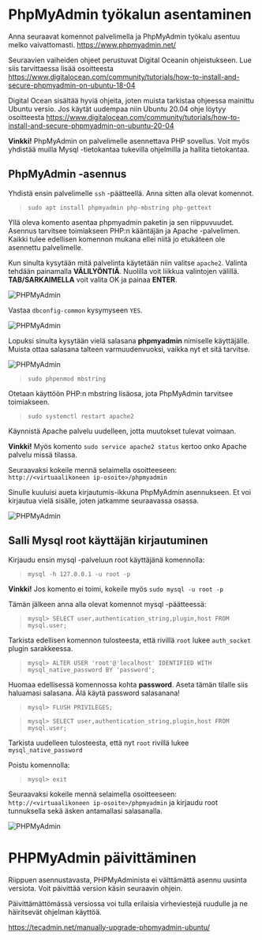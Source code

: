 # PhpMyAdmin työkalun asentaminen

Anna seuraavat komennot palvelimella ja PhpMyAdmin työkalu asentuu melko vaivattomasti. https://www.phpmyadmin.net/

Seuraavien vaiheiden ohjeet perustuvat Digital Oceanin ohjeistukseen. Lue siis tarvittaessa lisää osoitteesta https://www.digitalocean.com/community/tutorials/how-to-install-and-secure-phpmyadmin-on-ubuntu-18-04

Digital Ocean sisältää hyviä ohjeita, joten muista tarkistaa ohjeessa mainittu Ubuntu versio. Jos käytät uudempaa niin Ubuntu 20.04 ohje löytyy osoitteesta https://www.digitalocean.com/community/tutorials/how-to-install-and-secure-phpmyadmin-on-ubuntu-20-04

**Vinkki!** PhpMyAdmin on palvelimelle asennettava PHP sovellus. Voit myös yhdistää muilla Mysql -tietokantaa tukevilla ohjelmilla ja hallita tietokantaa.

## PhpMyAdmin -asennus

Yhdistä ensin palvelimelle `ssh` -päätteellä. Anna sitten alla olevat komennot.

> `sudo apt install phpmyadmin php-mbstring php-gettext`

Yllä oleva komento asentaa phpmyadmin paketin ja sen riippuvuudet. Asennus tarvitsee toimiakseen PHP:n kääntäjän ja Apache -palvelimen. Kaikki tulee edellisen komennon mukana ellei niitä jo etukäteen ole asennettu palvelimelle.

Kun sinulta kysytään mitä palvelinta käytetään niin valitse `apache2`. Valinta tehdään painamalla **VÄLILYÖNTIÄ**. Nuolilla voit liikkua valintojen välillä. **TAB/SARKAIMELLA** voit valita OK ja painaa **ENTER**.

![PHPMyAdmin](../assets/images/002_kysymys-01.png)

Vastaa `dbconfig-common` kysymyseen `YES`.

![PHPMyAdmin](../assets/images/002_kysymys-02.png)

Lopuksi sinulta kysytään vielä salasana **phpmyadmin** nimiselle käyttäjälle. Muista ottaa salasana talteen varmuudenvuoksi, vaikka nyt et sitä tarvitse.

![PHPMyAdmin](../assets/images/002_kysymys-03.png)

> `sudo phpenmod mbstring`

Otetaan käyttöön PHP:n mbstring lisäosa, jota PhpMyAdmin tarvitsee toimiakseen.

> `sudo systemctl restart apache2`

Käynnistä Apache palvelu uudelleen, jotta muutokset tulevat voimaan.

**Vinkki!** Myös komento `sudo service apache2 status` kertoo onko Apache palvelu missä tilassa.

Seuraavaksi kokeile mennä selaimella osoitteeseen: `http://<virtuaalikoneen ip-osoite>/phpmyadmin`

Sinulle kuuluisi aueta kirjautumis-ikkuna PhpMyAdmin asennukseen. Et voi kirjautua vielä sisälle, joten jatkamme seuraavassa osassa.

![PHPMyAdmin](../assets/images/002_phpmyadmin_01.png)

## Salli Mysql root käyttäjän kirjautuminen

Kirjaudu ensin mysql -palveluun root käyttäjänä komennolla:

> `mysql -h 127.0.0.1 -u root -p`

**Vinkki!** Jos komento ei toimi, kokeile myös `sudo mysql -u root -p`

Tämän jälkeen anna alla olevat komennot mysql -päätteessä:

> `mysql> SELECT user,authentication_string,plugin,host FROM mysql.user;`

Tarkista edellisen komennon tulosteesta, että rivillä `root` lukee `auth_socket` plugin sarakkeessa.

> `mysql> ALTER USER 'root'@'localhost' IDENTIFIED WITH mysql_native_password BY 'password';`

Huomaa edellisessä komennossa kohta **password**. Aseta tämän tilalle siis haluamasi salasana. Älä käytä password salasanana!

> `mysql> FLUSH PRIVILEGES;`

> `mysql> SELECT user,authentication_string,plugin,host FROM mysql.user;`

Tarkista uudelleen tulosteesta, että nyt `root` rivillä lukee `mysql_native_password`

Poistu komennolla: 

> `mysql> exit`

Seuraavaksi kokeile mennä selaimella osoitteeseen: `http://<virtuaalikoneen ip-osoite>/phpmyadmin` ja kirjaudu root tunnuksella sekä äsken antamallasi salasanalla.

![PHPMyAdmin](../assets/images/002_phpmyadmin_03.png)

# PHPMyAdmin päivittäminen

Riippuen asennustavasta, PHPMyAdminista ei välttämättä asennu uusinta versiota. Voit päivittää version käsin seuraavin ohjein. 

Päivittämättömässä versiossa voi tulla erilaisia virheviestejä ruudulle ja ne häiritsevät ohjelman käyttöä.

https://tecadmin.net/manually-upgrade-phpmyadmin-ubuntu/

